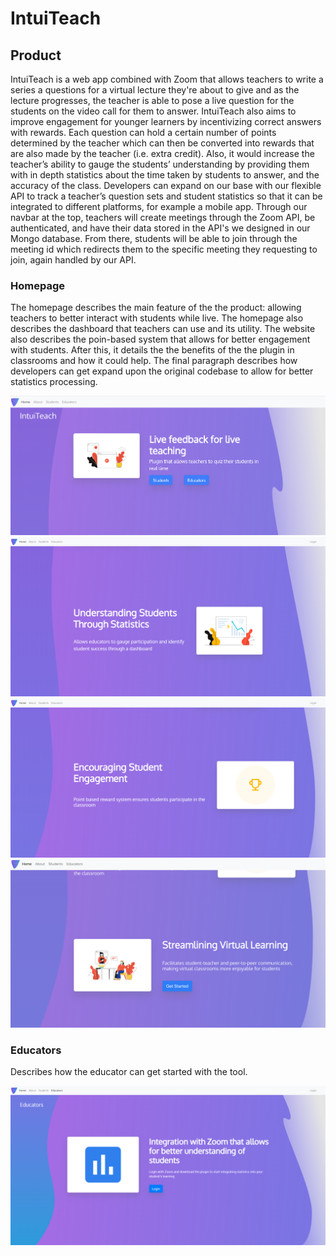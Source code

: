 
# IntuiTeach

## Product

IntuiTeach is a web app combined with Zoom that allows teachers to write a series a questions for a virtual lecture they're about to give and as the lecture progresses, the teacher is able to pose a live question for the students on the video call for them to answer. IntuiTeach also aims to improve engagement for younger learners by incentivizing correct answers with rewards. Each question can hold a certain number of points determined by the teacher which can then be converted into rewards that are also made by the teacher (i.e. extra credit). Also, it would increase the teacher’s ability to gauge the students’ understanding by providing them with in depth statistics about the time taken by students to answer, and the accuracy of the class. Developers can expand on our base with our flexible API to track a teacher’s question sets and student statistics so that it can be integrated to different platforms, for example a mobile app. Through our navbar at the top, teachers will create meetings through the Zoom API, be authenticated, and have their data stored in the API's we designed in our Mongo database. From there, students will be able to join through the meeting id which redirects them to the specific meeting they requesting to join, again handled by our API. 

### Homepage

The homepage describes the main feature of the the product: allowing teachers to better interact with students while live. The homepage also describes the dashboard that teachers can use and its utility. The website also describes the poin-based system that allows for better engagement with students. After this, it details the the benefits of the the plugin in classrooms and how it could help. The final paragraph describes how developers can get expand upon the original codebase to allow for better statistics processing.

![Homepage1](/readme-images/homepage1.png)
![Homepage2](/readme-images/homepage2.png)
![Homepage3](/readme-images/homepage3.png)
![Homepage4](/readme-images/homepage4.png)
### Educators

Describes how the educator can get started with the tool.

![Educators](/readme-images/educators1.png)
 
